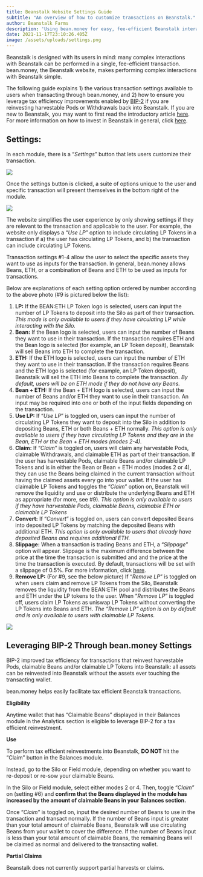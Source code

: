 ```yaml
---
title: Beanstalk Website Settings Guide
subtitle: "An overview of how to customize transactions on Beanstalk."
author: Beanstalk Farms
description: 'Using bean.money for easy, fee-efficient Beanstalk interactions'
date: 2021-11-17T23:10:26.405Z
image: /assets/uploads/settings.png
---
```


Beanstalk is designed with its users in mind: many complex interactions with Beanstalk can be performed in a single, fee-efficient transaction. bean.money, the Beanstalk website, makes performing complex interactions with Beanstalk simple.

The following guide explains 1) the various transaction settings available to users when transacting through bean.money, and 2) how to ensure you leverage tax efficiency improvements enabled by [BIP-2](https://github.com/BeanstalkFarms/Beanstalk/blob/bip-2/bips/bip-2.md) if you are reinvesting harvestable Pods or Withdrawals back into Beanstalk. If you are new to Beanstalk, you may want to first read the introductory article [here](https://medium.com/@BeanstalkFarms/introducing-beanstalk-557c45cb8d80). For more information on how to invest in Beanstalk in general, click [here](https://medium.com/@BeanstalkFarms/earn-interest-from-beanstalk-just-the-basics-165a8cc5fecd).

## Settings:

In each module, there is a “_Settings_” button that lets users customize their transaction.

![](https://cdn-images-1.medium.com/max/800/1*zPZoh--xaE0Vl9vjLVztFA.png)

Once the settings button is clicked, a suite of options unique to the user and specific transaction will present themselves in the bottom right of the module.

![](https://cdn-images-1.medium.com/max/800/1*pTLsQ4OEmJKriIoC7AQNFQ.png)

The website simplifies the user experience by only showing settings if they are relevant to the transaction and applicable to the user. For example, the website only displays a “_Use LP_” option to include circulating LP Tokens in a transaction if a) the user has circulating LP Tokens, and b) the transaction can include circulating LP Tokens.

Transaction settings #1-4 allow the user to select the specific assets they want to use as inputs for the transaction. In general, bean.money allows Beans, ETH, or a combination of Beans and ETH to be used as inputs for transactions.

Below are explanations of each setting option ordered by number according to the above photo (#9 is pictured below the list):

1.  **LP:** If the BEAN:ETH LP Token logo is selected, users can input the number of LP Tokens to deposit into the Silo as part of their transaction. _This mode is only available to users if they have circulating LP while interacting with the Silo._
2.  **Bean:** If the Bean logo is selected, users can input the number of Beans they want to use in their transaction. If the transaction requires ETH and the Bean logo is selected (for example, an LP Token deposit), Beanstalk will sell Beans into ETH to complete the transaction.
3.  **ETH:** If the ETH logo is selected, users can input the number of ETH they want to use in their transaction. If the transaction requires Beans and the ETH logo is selected (for example, an LP Token deposit), Beanstalk will sell the ETH into Beans to complete the transaction. _By default, users will be on ETH mode if they do not have any Beans._
4.  **Bean + ETH:** If the Bean + ETH logo is selected, users can input the number of Beans and/or ETH they want to use in their transaction. An input may be required into one or both of the input fields depending on the transaction.
5.  **Use LP:** If “_Use LP_” is toggled on, users can input the number of circulating LP Tokens they want to deposit into the Silo in addition to depositing Beans, ETH or both Beans + ETH normally. _This option is only available to users if they have circulating LP Tokens and they are in the Bean, ETH or the Bean + ETH modes (modes 2-4)._
6.  **Claim:** If “_Claim_” is toggled on, users will claim any harvestable Pods, claimable Withdrawals, and claimable ETH as part of their transaction. If the user has harvestable Pods, claimable Beans and/or claimable LP Tokens and is in either the Bean or Bean + ETH modes (modes 2 or 4), they can use the Beans being claimed in the current transaction without having the claimed assets every go into your wallet. If the user has claimable LP Tokens and toggles the “_Claim_” option on, Beanstalk will remove the liquidity and use or distribute the underlying Beans and ETH as appropriate (for more, see #9). _This option is only available to users if they have harvestable Pods, claimable Beans, claimable ETH or claimable LP Tokens_
7.  **Convert:** If “_Convert_” is toggled on, users can convert deposited Beans into deposited LP Tokens by matching the deposited Beans with additional ETH. _This option is only available to users that already have deposited Beans and requires additional ETH._
8.  **Slippage:** When a transaction is trading Beans and ETH, a “_Slippage_” option will appear. Slippage is the maximum difference between the price at the time the transaction is submitted and and the price at the time the transaction is executed. By default, transactions will be set with a slippage of 0.5%. For more information, click [here](https://coinmarketcap.com/alexandria/glossary/slippage).
9.  **Remove LP:** (For #9, see the below picture) If “_Remove LP_” is toggled on when users claim and remove LP Tokens from the Silo, Beanstalk removes the liquidity from the BEAN:ETH pool and distributes the Beans and ETH under the LP tokens to the user. When “_Remove LP_” is toggled off, users claim LP Tokens as uniswap LP Tokens without converting the LP Tokens into Beans and ETH. _The “Remove LP” option is on by default and is only available to users with claimable LP Tokens._

![](https://cdn-images-1.medium.com/max/800/1*EEKtea6hxG85eqIPl8OU6w.png)

## Leveraging BIP-2 Through bean.money Settings

BIP-2 improved tax efficiency for transactions that reinvest harvestable Pods, claimable Beans and/or claimable LP Tokens into Beanstalk: all assets can be reinvested into Beanstalk without the assets ever touching the transacting wallet.

bean.money helps easily facilitate tax efficient Beanstalk transactions.

**Eligibility**

Anytime wallet that has “Claimable Beans” displayed in their Balances module in the Analytics section is eligible to leverage BIP-2 for a tax efficient reinvestment.

**Use**

To perform tax efficient reinvestments into Beanstalk, **DO NOT** hit the “Claim” button in the Balances module.

Instead, go to the Silo or Field module, depending on whether you want to re-deposit or re-sow your claimable Beans.

In the Silo or Field module, select either modes 2 or 4. Then, toggle “_Claim_” on (setting #6) and **confirm that the Beans displayed in the module has increased by the amount of claimable Beans in your Balances section.**

Once “_Claim_” is toggled on, input the desired number of Beans to use in the transaction and transact normally. If the number of Beans input is greater than your total amount of claimable Beans, Beanstalk will use circulating Beans from your wallet to cover the difference. If the number of Beans input is less than your total amount of claimable Beans, the remaining Beans will be claimed as normal and delivered to the transacting wallet.

**Partial Claims**

Beanstalk does not currently support partial harvests or claims.